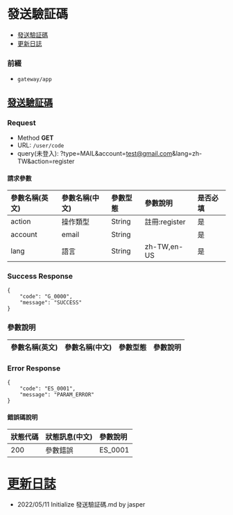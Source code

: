 # 發送驗証碼
* [發送驗証碼](#發送驗証碼)
* [更新日誌](#更新日誌)

### 前綴
- ```gateway/app```

## [發送驗証碼](#發送驗証碼)

### Request
- Method **GET**
- URL: ```/user/code```
- query(未登入): ?type=MAIL&account=test@gmail.com&lang=zh-TW&action=register

#### 請求參數
|參數名稱(英文)|參數名稱(中文)|參數型態|參數說明|是否必填|
|:--|:--|:--|:--|:--|
|action|操作類型|String|註冊:register|是|
|account|email|String||是|
|lang|語言|String|zh-TW,en-US|是|

### Success Response

```
{
    "code": "G_0000",
    "message": "SUCCESS"
}
```

### 參數說明
|參數名稱(英文)|參數名稱(中文)|參數型態|參數說明|
|:--|:--|:--|:--|


### Error Response

```
{
    "code": "ES_0001",
    "message": "PARAM_ERROR"
}
```

#### 錯誤碼說明
|狀態代碼|狀態訊息(中文)|參數說明|
|:--|:--|:--|
|200|參數錯誤|ES_0001|


# [更新日誌](#更新日誌)
- 2022/05/11 Initialize 發送驗証碼.md by jasper
 